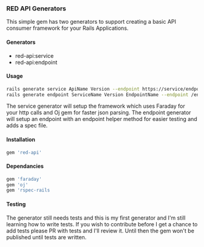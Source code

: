 ### RED API Generators
This simple gem has two generators to support creating a basic API consumer framework for your Rails Applications.

#### Generators
- red-api:service
- red-api:endpoint

#### Usage
```sh
rails generate service ApiName Version --endpoint https://service/endpoint/ --key api_key service_api_key_env_name
rails generate endpoint ServiceName Version EndpointName --endpoint /endpoint/#{param1}/#{param2} --method-params param1 param2 --include-helper-params
```
The service generator will setup the framework which uses Faraday for your http calls and Oj gem for faster json parsing.
The endpoint generator will setup an endpoint with an endpoint helper method for easier testing and adds a spec file.

#### Installation
```ruby
gem 'red-api'
```
#### Dependancies
```ruby
gem 'faraday'
gem 'oj'
gem 'rspec-rails
```

#### Testing
The generator still needs tests and this is my first generator and I'm still learning how to write tests. If you wish to contribute before I get a chance to add tests please PR with tests and I'll review it. Until then the gem won't be published until tests are written.